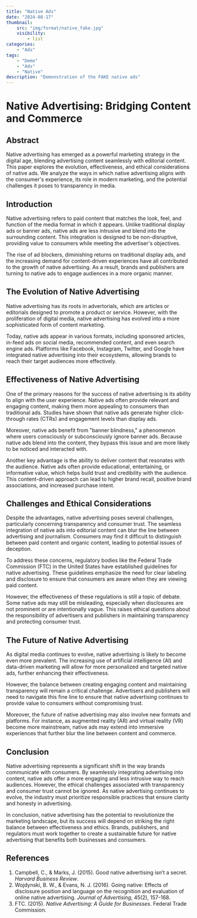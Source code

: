 ```yaml
---
title: "Native Ads"
date: "2024-08-17"
thumbnail:
    src: "img/format/native_fake.jpg"
    visibility:
        - list
categories:
    - "Ads"
tags:
    - "Demo"
    - "Ads"
    - "Native"
description: "Demonstration of the FAKE native ads"
---
```


# Native Advertising: Bridging Content and Commerce

## Abstract

Native advertising has emerged as a powerful marketing strategy in the digital age, blending advertising content
seamlessly with editorial content. This paper explores the evolution, effectiveness, and ethical considerations of
native ads. We analyze the ways in which native advertising aligns with the consumer's experience, its role in modern
marketing, and the potential challenges it poses to transparency in media.

<!-- Start native ads zone mnyyz51206238 -->
<div id="mnyyz51206238"></div><script>if (!window.MNYYNativeAds) {(function () {var s = document.createElement("script");s.async = true;s.type = "text/javascript";s.src = "https://sdk-dev.moneyoyo.org/v1/native.js?pid=66GwjROBg5L1W69Zt4m2FHLkaCs_mzD2YNr75XZW-CQ";var n = document.getElementsByTagName("script")[0];n.parentNode.insertBefore(s, n);})();} window.MNYYNativeAds = window.MNYYNativeAds || [];window.MNYYNativeAds.push({ zone: 'mnyyz51206238', gamClickURL:'%%CLICK_URL_UNESC%%' });</script>
<!-- End native ads zone mnyyz51206238 -->

## Introduction

Native advertising refers to paid content that matches the look, feel, and function of the media format in which it
appears. Unlike traditional display ads or banner ads, native ads are less intrusive and blend into the surrounding
content. This integration is designed to be non-disruptive, providing value to consumers while meeting the advertiser's
objectives.

The rise of ad blockers, diminishing returns on traditional display ads, and the increasing demand for content-driven
experiences have all contributed to the growth of native advertising. As a result, brands and publishers are turning to
native ads to engage audiences in a more organic manner.

## The Evolution of Native Advertising

Native advertising has its roots in advertorials, which are articles or editorials designed to promote a product or
service. However, with the proliferation of digital media, native advertising has evolved into a more sophisticated form
of content marketing.

Today, native ads appear in various formats, including sponsored articles, in-feed ads on social media, recommended
content, and even search engine ads. Platforms like Facebook, Instagram, Twitter, and Google have integrated native
advertising into their ecosystems, allowing brands to reach their target audiences more effectively.

## Effectiveness of Native Advertising

One of the primary reasons for the success of native advertising is its ability to align with the user experience.
Native ads often provide relevant and engaging content, making them more appealing to consumers than traditional ads.
Studies have shown that native ads generate higher click-through rates (CTRs) and engagement levels than display ads.

Moreover, native ads benefit from "banner blindness," a phenomenon where users consciously or subconsciously ignore
banner ads. Because native ads blend into the content, they bypass this issue and are more likely to be noticed and
interacted with.

Another key advantage is the ability to deliver content that resonates with the audience. Native ads often provide
educational, entertaining, or informative value, which helps build trust and credibility with the audience. This
content-driven approach can lead to higher brand recall, positive brand associations, and increased purchase intent.

## Challenges and Ethical Considerations

Despite the advantages, native advertising poses several challenges, particularly concerning transparency and consumer
trust. The seamless integration of native ads into editorial content can blur the line between advertising and
journalism. Consumers may find it difficult to distinguish between paid content and organic content, leading to
potential issues of deception.

To address these concerns, regulatory bodies like the Federal Trade Commission (FTC) in the United States have
established guidelines for native advertising. These guidelines emphasize the need for clear labeling and disclosure to
ensure that consumers are aware when they are viewing paid content.

However, the effectiveness of these regulations is still a topic of debate. Some native ads may still be misleading,
especially when disclosures are not prominent or are intentionally vague. This raises ethical questions about the
responsibility of advertisers and publishers in maintaining transparency and protecting consumer trust.

## The Future of Native Advertising

As digital media continues to evolve, native advertising is likely to become even more prevalent. The increasing use of
artificial intelligence (AI) and data-driven marketing will allow for more personalized and targeted native ads, further
enhancing their effectiveness.

However, the balance between creating engaging content and maintaining transparency will remain a critical challenge.
Advertisers and publishers will need to navigate this fine line to ensure that native advertising continues to provide
value to consumers without compromising trust.

Moreover, the future of native advertising may also involve new formats and platforms. For instance, as augmented
reality (AR) and virtual reality (VR) become more mainstream, native ads may extend into immersive experiences that
further blur the line between content and commerce.

## Conclusion

Native advertising represents a significant shift in the way brands communicate with consumers. By seamlessly
integrating advertising into content, native ads offer a more engaging and less intrusive way to reach audiences.
However, the ethical challenges associated with transparency and consumer trust cannot be ignored. As native advertising
continues to evolve, the industry must prioritize responsible practices that ensure clarity and honesty in advertising.

In conclusion, native advertising has the potential to revolutionize the marketing landscape, but its success will
depend on striking the right balance between effectiveness and ethics. Brands, publishers, and regulators must work
together to create a sustainable future for native advertising that benefits both businesses and consumers.

<!-- Start native ads zone mnyyz16024522 -->
<div id="mnyyz16024522"></div><script>if (!window.MNYYNativeAds) {(function () {var s = document.createElement("script");s.async = true;s.type = "text/javascript";s.src = "https://sdk-dev.moneyoyo.org/v1/native.js?pid=66GwjROBg5L1W69Zt4m2FHLkaCs_mzD2YNr75XZW-CQ";var n = document.getElementsByTagName("script")[0];n.parentNode.insertBefore(s, n);})();} window.MNYYNativeAds = window.MNYYNativeAds || [];window.MNYYNativeAds.push({ zone: 'mnyyz16024522', gamClickURL:'%%CLICK_URL_UNESC%%' });</script>
<!-- End native ads zone mnyyz16024522 -->

## References

1. Campbell, C., & Marks, J. (2015). Good native advertising isn’t a secret. *Harvard Business Review*.
2. Wojdynski, B. W., & Evans, N. J. (2016). Going native: Effects of disclosure position and language on the recognition
   and evaluation of online native advertising. *Journal of Advertising*, 45(2), 157-168.
3. FTC. (2015). *Native Advertising: A Guide for Businesses*. Federal Trade Commission.

